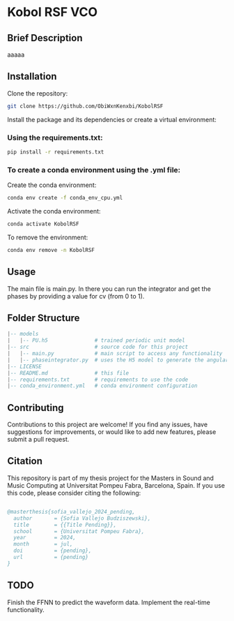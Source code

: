# Kobol RSF VCO

## Brief Description
aaaaa

## Installation

Clone the repository:

```bash
git clone https://github.com/ObiWxnKenxbi/KobolRSF
```

Install the package and its dependencies or create a virtual environment:

### Using the requirements.txt:

```bash
pip install -r requirements.txt
```

### To create a conda environment using the .yml file:

Create the conda environment:
``` bash
conda env create -f conda_env_cpu.yml
```

Activate the conda environment:
```bash
conda activate KobolRSF
```

To remove the environment:

``` bash
conda env remove -n KobolRSF
```

## Usage

The main file is main.py. In there you can run the integrator and get the phases by providing a value for cv (from 0 to 1).

## Folder Structure
``` lua
|-- models
|   |-- PU.h5               # trained periodic unit model
|-- src                     # source code for this project
|   |-- main.py             # main script to access any functionality
|   |-- phaseintegrator.py  # uses the H5 model to generate the angular frequency using the cv, then integrates it with the time steps and returns the folded phases
|-- LICENSE
|-- README.md               # this file
|-- requirements.txt        # requirements to use the code
|-- conda_environment.yml   # conda environment configuration
```

## Contributing
Contributions to this project are welcome! If you find any issues, have suggestions for improvements, or would like to add new features, please submit a pull request.

## Citation
This repository is part of my thesis project for the Masters in Sound and Music Computing at Universitat Pompeu Fabra, Barcelona, Spain. If you use this code, please consider citing the following:

``` bibtex

@masterthesis{sofia_vallejo_2024_pending,
  author       = {Sofia Vallejo Budziszewski},
  title        = {{Title Pending}},
  school       = {Universitat Pompeu Fabra},
  year         = 2024,
  month        = jul,
  doi          = {pending},
  url          = {pending}
}

```

## TODO
Finish the FFNN to predict the waveform data.
Implement the real-time functionality.
